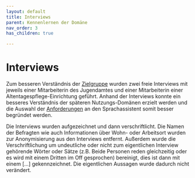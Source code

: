 ```yaml
---
layout: default
title: Interviews
parent: Kennenlernen der Domäne
nav_order: 3
has_children: true

---
```



# Interviews
Zum besseren Verständnis der [Zielgruppe](/glossar#zielgruppe) wurden zwei freie Interviews mit jeweils einer Mitarbeiterin des Jugendamtes und einer Mitarbeiterin einer Altentagespflege-Einrichtung geführt. Anhand der Interviews konnte ein besseres Verständnis der späteren Nutzungs-Domänen erzielt werden und die Auswahl der [Anforderungen](/glossar#anforderung) an den Sprachassistent somit besser begründet werden. 

Die Interviews wurden aufgezeichnet und dann verschriftlicht.
Die Namen der Befragten wie auch Informationen über Wohn- oder Arbeitsort wurden zur Anonymisierung aus den Interviews entfernt.
Außerdem wurde die Verschriftlichung um undeutliche oder nicht zum eigentlichen Interview gehörende Wörter oder Sätze (z.B. Beide Personen reden gleichzeitig oder es wird mit einem Dritten im Off gesprochen) bereinigt, dies ist dann mit einem [...] gekennzeichnet. Die eigentlichen Aussagen wurde dadurch nicht verändert. 
